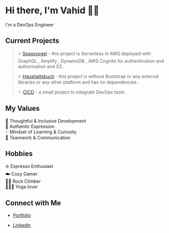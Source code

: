 # Hi there, I'm Vahid 👋🏻
I'm a DevOps Engineer 

## Current Projects <br/>
> ⭐️ [Spassvogel](https://github.com/Vahid-Kouh-Jani-Gouji/Spassvogel) - this project is Serverless in AWS deployed with GraphQL , Amplify , DynamoDB , AWS Cognito for authentication and authorisation and S3 .

> 🔥 [Haushaltsbuch](https://github.com/Vahid-Kouh-Jani-Gouji/Haushaltsbuch) - this project is without Bootstrap or any external libraries or any other platform  and has no dependencies .

> ✨ [CICD](https://github.com/Vahid-Kouh-Jani-Gouji/Prometheus-Grafana-Ansible-Terraform) - a small project to integrate DevOps tools .


## My Values
🧠 Thoughtful & Inclusive Development <br/>
🖤 Authentic Expression <br/>
💡 Mindset of Learning & Curiosity <br/>
🙌 Teamwork & Communication

## Hobbies
☕️ Espresso Enthusiast <br/>
☁️ Cozy Gamer </br>
🧗🏼 Rock Climber </br>
🧘🏼‍♀️ Yoga lover

## Connect with Me
- [Portfolio](http://vahidtest2023lebenslauf.s3-website-us-east-1.amazonaws.com/) <br/>

- [Linkedin](https://www.linkedin.com/in/vahid-kouh-jani-gouji/) <br/>
